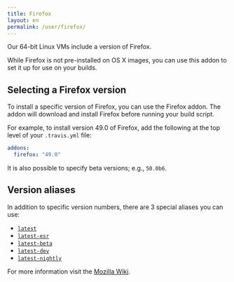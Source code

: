 ```yaml
---
title: Firefox
layout: en
permalink: /user/firefox/
---
```


Our 64-bit Linux VMs include a version of Firefox.

While Firefox is not pre-installed on OS X images, you can use this addon to set it up for use
on your builds.

## Selecting a Firefox version

To install a specific version of Firefox, you can use the Firefox addon. The addon will download and install Firefox before running your build script.

For example, to install version 49.0 of Firefox, add the following at the top level of your `.travis.yml` file:

```yaml
addons:
  firefox: "49.0"
```

It is also possible to specify beta versions; e.g., `50.0b6`.

## Version aliases

In addition to specific version numbers, there are 3 special aliases you can use:

- [`latest`](https://download.mozilla.org/?product=firefox-latest&os=linux64&lang=en-US)
- [`latest-esr`](https://download.mozilla.org/?product=firefox-esr-latest&os=linux64&lang=en-US)
- [`latest-beta`](https://download.mozilla.org/?product=firefox-beta-latest&os=linux64&lang=en-US)
- [`latest-dev`](https://download.mozilla.org/?product=firefox-aurora-latest&os=linux64&lang=en-US)
- [`latest-nightly`](https://download.mozilla.org/?product=firefox-nightly-latest&os=linux64&lang=en-US)

For more information visit the [Mozilla Wiki](https://wiki.mozilla.org/Firefox/Channels#Developer_Edition_.28aka_Aurora.29).

